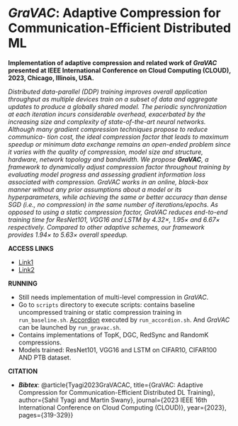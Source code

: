 # _GraVAC_: Adaptive Compression for Communication-Efficient Distributed ML

**Implementation of adaptive compression and related work of _GraVAC_ presented at IEEE International Conference on Cloud Computing (CLOUD), 2023, Chicago, Illinois, USA.**

_Distributed data-parallel (DDP) training improves overall application throughput as multiple devices train on a subset of data and aggregate updates to produce a globally shared model. 
The periodic synchronization at each iteration incurs considerable overhead, exacerbated by the increasing size and complexity of state-of-the-art neural networks. 
Although many gradient compression techniques propose to reduce communica- tion cost, the ideal compression factor that leads to maximum speedup or minimum data exchange remains an open-ended problem since it varies with the quality of compression, model size and structure, hardware, network topology and bandwidth. 
We propose **GraVAC**, a framework to dynamically adjust compression factor throughout training by evaluating model progress and assessing gradient information loss associated with compression. 
GraVAC works in an online, black-box manner without any prior assumptions about a model or its hyperparameters, while achieving the same or better accuracy than dense SGD (i.e., no compression) in the same number of iterations/epochs. 
As opposed to using a static compression factor, GraVAC reduces end-to-end training time for ResNet101, VGG16 and LSTM by 4.32×, 1.95× and 6.67× respectively. 
Compared to other adaptive schemes, our framework provides 1.94× to 5.63× overall speedup._

**ACCESS LINKS**
- [Link1](https://ieeexplore.ieee.org/document/10255012)
- [Link2](https://sahiltyagi4.github.io/files/gravac.pdf)

**RUNNING**

- Still needs implementation of multi-level compression in _GraVAC_.
- Go to ```scripts``` directory to execute scripts: contains baseline uncompressed training or static compression training in ```run_baseline.sh```.
[Accordion](https://arxiv.org/abs/2010.16248) executed by ```run_accordion.sh```. And _GraVAC_ can be launched by ```run_gravac.sh```.
- Contains implementations of TopK, DGC, RedSync and RandomK compressions.
- Models trained: ResNet101, VGG16 and LSTM on CIFAR10, CIFAR100 AND PTB dataset.

**CITATION**
- **_Bibtex_**: @article{Tyagi2023GraVACAC,
  title={GraVAC: Adaptive Compression for Communication-Efficient Distributed DL Training},
  author={Sahil Tyagi and Martin Swany},
  journal={2023 IEEE 16th International Conference on Cloud Computing (CLOUD)},
  year={2023},
  pages={319-329}}
